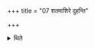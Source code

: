 +++
title = "07 शतमाशिरे दुहन्ति"

+++

<details><summary>थिते</summary>

शतमाशिरे दुहन्ति ७
</details>
